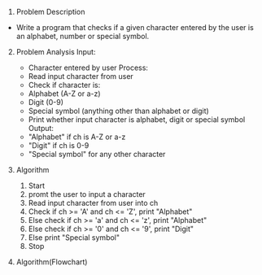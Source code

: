 1. Problem Description
- Write a program that checks if a given character entered by the user is an alphabet, number or special symbol.

2. Problem Analysis 
Input: 
    - Character entered by user
Process:
    - Read input character from user
    - Check if character is:
    - Alphabet (A-Z or a-z)
    - Digit (0-9)
    - Special symbol (anything other than alphabet or digit)
    - Print whether input character is alphabet, digit or special symbol
Output: 
    - "Alphabet" if ch is A-Z or a-z
    - "Digit" if ch is 0-9
    - "Special symbol" for any other character

3. Algorithm
    1. Start 
    2. promt the user to input a character
    3. Read input character from user into ch
    4. Check if ch >= 'A' and ch <= 'Z', print "Alphabet"
    5. Else check if ch >= 'a' and ch <= 'z', print "Alphabet" 
    6. Else check if ch >= '0' and ch <= '9', print "Digit"
    7. Else print "Special symbol"
    8. Stop

4. Algorithm(Flowchart)
